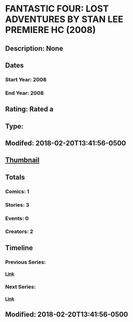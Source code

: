 # FANTASTIC FOUR: LOST ADVENTURES BY STAN LEE PREMIERE HC (2008)
## Description: None
## Dates
### Start Year: 2008
### End Year: 2008
## Rating: Rated a
## Type: 
## Modifed: 2018-02-20T13:41:56-0500
## [Thumbnail](http://i.annihil.us/u/prod/marvel/i/mg/f/70/5a8c6bdad2d59.jpg)
## Totals
### Comics: 1
### Stories: 3
### Events: 0
### Creators: 2
## Timeline
### Previous Series: 
#### [Link]()
### Next Series: 
#### [Link]()
## Modified: 2018-02-20T13:41:56-0500